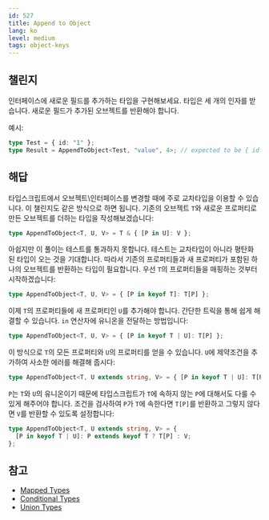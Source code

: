 ```yaml
---
id: 527
title: Append to Object
lang: ko
level: medium
tags: object-keys
---
```


## 챌린지

인터페이스에 새로운 필드를 추가하는 타입을 구현해보세요.
타입은 세 개의 인자를 받습니다.
새로운 필드가 추가된 오브젝트를 반환해야 합니다.

예시:

```ts
type Test = { id: "1" };
type Result = AppendToObject<Test, "value", 4>; // expected to be { id: '1', value: 4 }
```

## 해답

타입스크립트에서 오브젝트\인터페이스를 변경할 때에 주로 교차타입을 이용할 수 있습니다.
이 챌린지도 같은 방식으로 하면 됩니다.
기존의 오브젝트 `T`와 새로운 프로퍼티로 만든 오브젝트를 더하는 타입을 작성해보겠습니다:

```typescript
type AppendToObject<T, U, V> = T & { [P in U]: V };
```

아쉽지만 이 풀이는 테스트를 통과하지 못합니다.
테스트는 교차타입이 아니라 평탄화 된 타입이 오는 것을 기대합니다.
따라서 기존의 프로퍼티들과 새 프로퍼티가 포함된 하나의 오브젝트를 반환하는 타입이 필요합니다.
우선 `T`의 프로퍼티들을 매핑하는 것부터 시작하겠습니다:

```typescript
type AppendToObject<T, U, V> = { [P in keyof T]: T[P] };
```

이제 `T`의 프로퍼티들에 새 프로퍼티인 `U`를 추가해야 합니다.
간단한 트릭을 통해 쉽게 해결할 수 있습니다.
`in` 연산자에 유니온을 전달하는 방법입니다:

```typescript
type AppendToObject<T, U, V> = { [P in keyof T | U]: T[P] };
```

이 방식으로 `T`의 모든 프로퍼티와 `U`의 프로퍼티를 얻을 수 있습니다.
`U`에 제약조건을 추가하여 사소한 에러를 해결해 줍시다:

```typescript
type AppendToObject<T, U extends string, V> = { [P in keyof T | U]: T[P] };
```

`P`는 `T`와 `U`의 유니온이기 때문에 타입스크립트가 `T`에 속하지 않는 `P`에 대해서도 다룰 수 있게 해주어야 합니다.
조건을 검사하여 `P`가 `T`에 속한다면 `T[P]`를 반환하고 그렇지 않다면 `V`를 반환할 수 있도록 설정합니다:

```typescript
type AppendToObject<T, U extends string, V> = {
  [P in keyof T | U]: P extends keyof T ? T[P] : V;
};
```

## 참고

- [Mapped Types](https://www.typescriptlang.org/docs/handbook/2/mapped-types.html)
- [Conditional Types](https://www.typescriptlang.org/docs/handbook/2/conditional-types.html)
- [Union Types](https://www.typescriptlang.org/docs/handbook/2/everyday-types.html#union-types)
